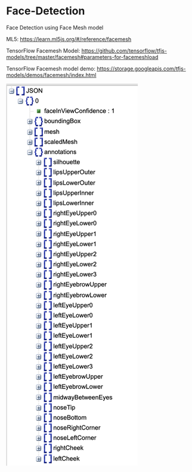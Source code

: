 # Face-Detection
Face Detection using Face Mesh model

ML5: https://learn.ml5js.org/#/reference/facemesh

TensorFlow Facemesh Model: https://github.com/tensorflow/tfjs-models/tree/master/facemesh#parameters-for-facemeshload

TensorFlow Facemesh model demo: https://storage.googleapis.com/tfjs-models/demos/facemesh/index.html

![image](./images/dataset.png)
